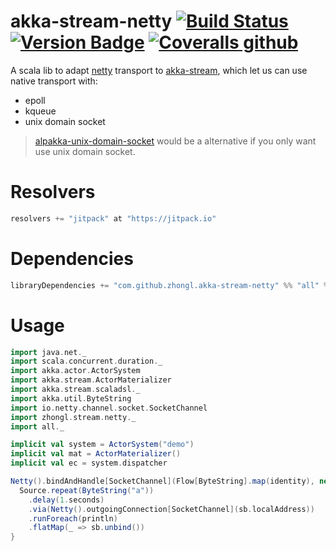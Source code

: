 # akka-stream-netty [![Build Status](https://travis-ci.org/zhongl/akka-stream-netty.svg?branch=master)](https://travis-ci.org/zhongl/akka-stream-netty) [![Version Badge](https://jitpack.io/v/zhongl/akka-stream-netty.svg)](https://jitpack.io/#zhongl/akka-stream-netty) [![Coveralls github](https://img.shields.io/coveralls/github/zhongl/akka-stream-netty.svg)](https://coveralls.io/github/zhongl/akka-stream-netty?branch=master)

A scala lib to adapt [netty](https://netty.io) transport to [akka-stream](https://doc.akka.io/docs/akka/current/stream/index.html), which let us can use native transport with:

- epoll
- kqueue
- unix domain socket

> [alpakka-unix-domain-socket](https://github.com/akka/alpakka) would be a alternative if you only want use unix domain socket.

# Resolvers

```scala
resolvers += "jitpack" at "https://jitpack.io"
```

# Dependencies

```scala
libraryDependencies += "com.github.zhongl.akka-stream-netty" %% "all" % <latest tag>
```

# Usage

```scala
import java.net._
import scala.concurrent.duration._
import akka.actor.ActorSystem
import akka.stream.ActorMaterializer
import akka.stream.scaladsl._
import akka.util.ByteString
import io.netty.channel.socket.SocketChannel
import zhongl.stream.netty._
import all._

implicit val system = ActorSystem("demo")
implicit val mat = ActorMaterializer()
implicit val ec = system.dispatcher

Netty().bindAndHandle[SocketChannel](Flow[ByteString].map(identity), new InetSocketAddress("localhost", 8080)).flatMap { sb =>
  Source.repeat(ByteString("a"))
    .delay(1.seconds) 
    .via(Netty().outgoingConnection[SocketChannel](sb.localAddress))
    .runForeach(println)
    .flatMap(_ => sb.unbind())    
}
```